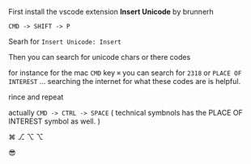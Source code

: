 First install the vscode extension **Insert Unicode** by brunnerh

`CMD -> SHIFT -> P`

 Searh for `Insert Unicode: Insert`

 Then you can search for unicode chars
 or there codes

 for instance for the mac `CMD` key `⌘`
 you can search for `2318` or `PLACE OF INTEREST`
 ... searching the internet for what these codes are is helpful.

 rince and repeat

actually `CMD -> CTRL -> SPACE`
( technical symbnols has the PLACE OF INTEREST symbol as well. )

⌘
⎇
⌥ 
⌥

😎
